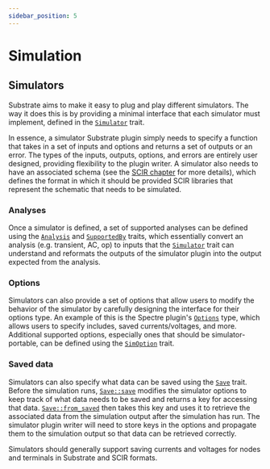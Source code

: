 ```yaml
---
sidebar_position: 5
---
```


# Simulation

## Simulators

Substrate aims to make it easy to plug and play different simulators. The way it does this is by providing a
minimal interface that each simulator must implement, defined in the [`Simulator`] trait.

In essence, a simulator Substrate plugin simply needs to specify a function that takes in a set of inputs and options and returns a set of outputs or an error. The types of the inputs, outputs, options, and errors are entirely user designed, providing flexibility to the plugin writer. A simulator also needs to have an associated schema (see the [SCIR chapter](./scir.md) for more details), which defines the format in which it should be provided SCIR libraries that represent the schematic that needs to be simulated.

### Analyses

Once a simulator is defined, a set of supported analyses can be defined using the [`Analysis`] and [`SupportedBy`] traits, which essentially convert an analysis (e.g. transient, AC, op) to inputs that the [`Simulator`] trait can understand and reformats the outputs of the simulator plugin into the output expected from the analysis.

### Options

Simulators can also provide a set of options that allow users to modify the behavior of the simulator by carefully designing the interface for their options type. An example of this is the Spectre plugin's [`Options`] type, which allows users to specify includes, saved currents/voltages, and more. Additional supported options, especially ones that should be simulator-portable, 
can be defined using the [`SimOption`] trait.

### Saved data

Simulators can also specify what data can be saved using the 
[`Save`] trait. Before the simulation runs, [`Save::save`] modifies the simulator options to keep track of what data needs to be saved and returns a key for 
accessing that data. [`Save::from_saved`] then takes this key and uses it to retrieve the associated data 
from the simulation output after the simulation has run. The simulator plugin writer will need to 
store keys in the options and propagate them to the simulation output so that data can be retrieved correctly.

Simulators should generally support saving currents and voltages for nodes and terminals in Substrate and SCIR formats.

[`Simulator`]: {{API}}/substrate/simulation/trait.Simulator.html
[`Analysis`]: {{API}}/substrate/simulation/trait.SupportedBy.html
[`SupportedBy`]: {{API}}/substrate/simulation/trait.SupportedBy.html 
[`Options`]: {{API}}/spectre/struct.Options.html
[`SimOption`]: {{API}}/substrate/simulation/options/trait.SimOption.html
[`Save`]: {{API}}/substrate/simulation/data/trait.Save.html
[`Save::save`]: {{API}}/substrate/simulation/data/trait.Save.html#tymethod.save
[`Save::from_saved`]: {{API}}/substrate/simulation/data/trait.Save.html#tymethod.from_saved
